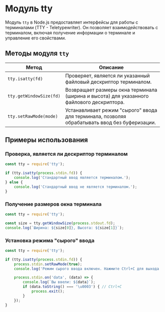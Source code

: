 # Модуль tty

Модуль `tty` в Node.js предоставляет интерфейсы для работы с терминалами (TTY - Teletypewriter). Он позволяет взаимодействовать с терминалом, включая получение информации о терминале и управление его свойствами.

## Методы модуля `tty`

| Метод                          | Описание                                                                 |
|--------------------------------|--------------------------------------------------------------------------|
| `tty.isatty(fd)`               | Проверяет, является ли указанный файловый дескриптор терминалом.        |
| `tty.getWindowSize(fd)`        | Возвращает размеры окна терминала (ширина и высота) для указанного файлового дескриптора. |
| `tty.setRawMode(mode)`         | Устанавливает режим "сырого" ввода для терминала, позволяя обрабатывать ввод без буферизации. |

## Примеры использования

### Проверка, является ли дескриптор терминалом

```javascript
const tty = require('tty');

if (tty.isatty(process.stdin.fd)) {
    console.log('Стандартный ввод является терминалом.');
} else {
    console.log('Стандартный ввод не является терминалом.');
}
```

### Получение размеров окна терминала

```javascript
const tty = require('tty');

const size = tty.getWindowSize(process.stdout.fd);
console.log(`Ширина: ${size[0]}, Высота: ${size[1]}`);
```

### Установка режима "сырого" ввода

```javascript
const tty = require('tty');

if (tty.isatty(process.stdin.fd)) {
    process.stdin.setRawMode(true);
    console.log('Режим сырого ввода включен. Нажмите Ctrl+C для выхода.');

    process.stdin.on('data', (data) => {
        console.log(`Вы ввели: ${data}`);
        if (data.toString() === '\u0003') { // Ctrl+C
            process.exit();
        }
    });
}
```

```
